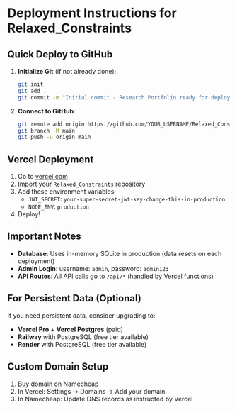# Deployment Instructions for Relaxed_Constraints

## Quick Deploy to GitHub

1. **Initialize Git** (if not already done):
   ```bash
   git init
   git add .
   git commit -m "Initial commit - Research Portfolio ready for deployment"
   ```

2. **Connect to GitHub**:
   ```bash
   git remote add origin https://github.com/YOUR_USERNAME/Relaxed_Constraints.git
   git branch -M main
   git push -u origin main
   ```

## Vercel Deployment

1. Go to [vercel.com](https://vercel.com)
2. Import your `Relaxed_Constraints` repository
3. Add these environment variables:
   - `JWT_SECRET`: `your-super-secret-jwt-key-change-this-in-production`
   - `NODE_ENV`: `production`
4. Deploy!

## Important Notes

- **Database**: Uses in-memory SQLite in production (data resets on each deployment)
- **Admin Login**: username: `admin`, password: `admin123`
- **API Routes**: All API calls go to `/api/*` (handled by Vercel functions)

## For Persistent Data (Optional)

If you need persistent data, consider upgrading to:
- **Vercel Pro** + **Vercel Postgres** (paid)
- **Railway** with PostgreSQL (free tier available)
- **Render** with PostgreSQL (free tier available)

## Custom Domain Setup

1. Buy domain on Namecheap
2. In Vercel: Settings → Domains → Add your domain
3. In Namecheap: Update DNS records as instructed by Vercel
